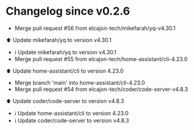 # Changelog since v0.2.6
- Merge pull request #56 from elcajon-tech/mikefarah/yq-v4.30.1

⬆️ Update mikefarah/yq to version v4.30.1 
- ℹ️ Update mikefarah/yq to version v4.30.1 
- Merge pull request #55 from elcajon-tech/home-assistant/cli-4.23.0

⬆️ Update home-assistant/cli to version 4.23.0 
- Merge branch 'main' into home-assistant/cli-4.23.0 
- Merge pull request #54 from elcajon-tech/coder/code-server-v4.8.3

⬆️ Update coder/code-server to version v4.8.3 
- ℹ️ Update home-assistant/cli to version 4.23.0 
- ℹ️ Update coder/code-server to version v4.8.3 
